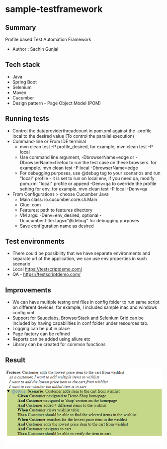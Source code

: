 # sample-testframework

## Summary
Profile based Test Automation Framework
* Author : Sachin Gunjal

## Tech stack
* Java
* Spring Boot
* Selenium
* Maven
* Cucumber
* Design pattern - Page Object Model (POM)

## Running tests

* Control the dataproviderthreadcount in pom.xml against the -profile local to the desired value (To control the parallel execution)
* Command-line or From IDE terminal 
    * mvn clean test -P profile_desired, for example, mvn clean test -P local
    * Use command line argument, -DbrowserName=edge or -DbrowserName=firefox to run the test case on these browsers. for exampple. mvn clean test -P local -DbrowserName=edge
    * For debugging purposes, use @debug tag to your scenarios and run "local" profile - it is set to run on local env, if you need qa, modify pom.xml "local" profile or append -Denv=qa to override the profile setting for env, for example. mvn clean test -P local -Denv=qa
* From Configurations > choose Cucumber Java
    * Main class: io.cucumber.core.cli.Main
    * Glue: com
    * Features: path to features directory
    * VM args: -Denv=env_desired, optional -Dcucumber.filter.tags="@debug" for debugging purposes
    * Save configuration name as desired

## Test environments
* There could be possibility that we have separate environments and separate url of the application, we can use env.properties in such scenario
* Local  https://testscriptdemo.com/  
* QA - https://testscriptdemo.com/

## Improvements
* We can have multiple testng xml files in config folder to run same script on different devices, for example, I included sample mac and windows config xml
* Support for Saucelabs, BrowserStack and Selenium Grid can be included by having capabilities in conf folder under resources tab.
* Logging can be put in place  
* Page factory can be refined
* Reports can be added using allure etc
* Library can be created for common functions

## Result

![Result.PNG](Result.png)


